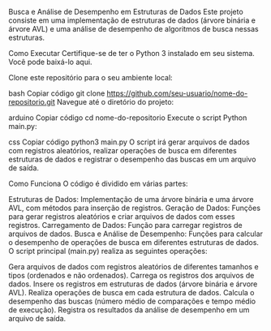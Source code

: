 Busca e Análise de Desempenho em Estruturas de Dados
Este projeto consiste em uma implementação de estruturas de dados (árvore binária e árvore AVL) e uma análise de desempenho de algoritmos de busca nessas estruturas.

Como Executar
Certifique-se de ter o Python 3 instalado em seu sistema. Você pode baixá-lo aqui.

Clone este repositório para o seu ambiente local:

bash
Copiar código
git clone https://github.com/seu-usuario/nome-do-repositorio.git
Navegue até o diretório do projeto:

arduino
Copiar código
cd nome-do-repositorio
Execute o script Python main.py:

css
Copiar código
python3 main.py
O script irá gerar arquivos de dados com registros aleatórios, realizar operações de busca em diferentes estruturas de dados e registrar o desempenho das buscas em um arquivo de saída.

Como Funciona
O código é dividido em várias partes:

Estruturas de Dados: Implementação de uma árvore binária e uma árvore AVL, com métodos para inserção de registros.
Geração de Dados: Funções para gerar registros aleatórios e criar arquivos de dados com esses registros.
Carregamento de Dados: Função para carregar registros de arquivos de dados.
Busca e Análise de Desempenho: Funções para calcular o desempenho de operações de busca em diferentes estruturas de dados.
O script principal (main.py) realiza as seguintes operações:

Gera arquivos de dados com registros aleatórios de diferentes tamanhos e tipos (ordenados e não ordenados).
Carrega os registros dos arquivos de dados.
Insere os registros em estruturas de dados (árvore binária e árvore AVL).
Realiza operações de busca em cada estrutura de dados.
Calcula o desempenho das buscas (número médio de comparações e tempo médio de execução).
Registra os resultados da análise de desempenho em um arquivo de saída.
